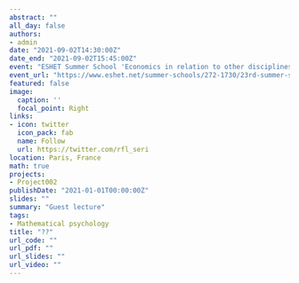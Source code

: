 ```yaml
---
abstract: ""
all_day: false
authors:
- admin
date: "2021-09-02T14:30:00Z"
date_end: "2021-09-02T15:45:00Z"
event: "ESHET Summer School 'Economics in relation to other disciplines: history and perspectives', Paris (France) 30 Aug 2021 – 3 Sep 2021"
event_url: "https://www.eshet.net/summer-schools/272-1730/23rd-summer-school-in-history-of-economic-thought-economic-philosophy-and-economic-history-economics-in-relation-to-other-disciplines-history-and-perspectives"
featured: false
image:
  caption: ''
  focal_point: Right
links:
- icon: twitter
  icon_pack: fab
  name: Follow
  url: https://twitter.com/rfl_seri
location: Paris, France
math: true
projects:
- Project002
publishDate: "2021-01-01T00:00:00Z"
slides: ""
summary: "Guest lecture"
tags:
- Mathematical psychology
title: "??"
url_code: ""
url_pdf: ""
url_slides: ""
url_video: ""
---
```

